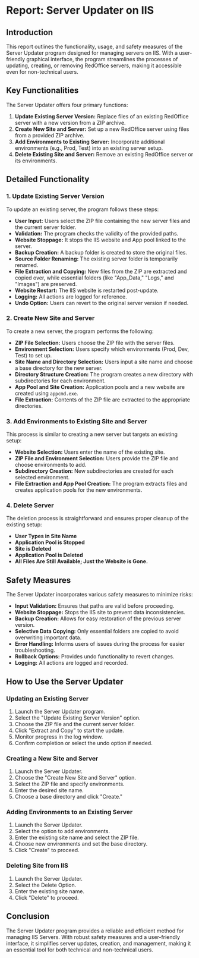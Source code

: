 # Report: Server Updater on IIS

## Introduction
This report outlines the functionality, usage, and safety measures of the Server Updater program designed for managing servers on IIS. With a user-friendly graphical interface, the program streamlines the processes of updating, creating, or removing RedOffice servers, making it accessible even for non-technical users.

## Key Functionalities
The Server Updater offers four primary functions:
1. **Update Existing Server Version:** Replace files of an existing RedOffice server with a new version from a ZIP archive.
2. **Create New Site and Server:** Set up a new RedOffice server using files from a provided ZIP archive.
3. **Add Environments to Existing Server:** Incorporate additional environments (e.g., Prod, Test) into an existing server setup.
4. **Delete Existing Site and Server:** Remove an existing RedOffice server or its environments.

## Detailed Functionality

### 1. Update Existing Server Version
To update an existing server, the program follows these steps:
- **User Input:** Users select the ZIP file containing the new server files and the current server folder.
- **Validation:** The program checks the validity of the provided paths.
- **Website Stoppage:** It stops the IIS website and App pool linked to the server.
- **Backup Creation:** A backup folder is created to store the original files.
- **Source Folder Renaming:** The existing server folder is temporarily renamed.
- **File Extraction and Copying:** New files from the ZIP are extracted and copied over, while essential folders (like "App_Data," "Logs," and "Images") are preserved.
- **Website Restart:** The IIS website is restarted post-update.
- **Logging:** All actions are logged for reference.
- **Undo Option:** Users can revert to the original server version if needed.

### 2. Create New Site and Server
To create a new server, the program performs the following:
- **ZIP File Selection:** Users choose the ZIP file with the server files.
- **Environment Selection:** Users specify which environments (Prod, Dev, Test) to set up.
- **Site Name and Directory Selection:** Users input a site name and choose a base directory for the new server.
- **Directory Structure Creation:** The program creates a new directory with subdirectories for each environment.
- **App Pool and Site Creation:** Application pools and a new website are created using `appcmd.exe`.
- **File Extraction:** Contents of the ZIP file are extracted to the appropriate directories.

### 3. Add Environments to Existing Site and Server
This process is similar to creating a new server but targets an existing setup:
- **Website Selection:** Users enter the name of the existing site.
- **ZIP File and Environment Selection:** Users provide the ZIP file and choose environments to add.
- **Subdirectory Creation:** New subdirectories are created for each selected environment.
- **File Extraction and App Pool Creation:** The program extracts files and creates application pools for the new environments.

### 4. Delete Server
The deletion process is straightforward and ensures proper cleanup of the existing setup:
- **User Types in Site Name**
- **Application Pool is Stopped**
- **Site is Deleted**
- **Application Pool is Deleted**
- **All Files Are Still Available; Just the Website is Gone.**

## Safety Measures
The Server Updater incorporates various safety measures to minimize risks:
- **Input Validation:** Ensures that paths are valid before proceeding.
- **Website Stoppage:** Stops the IIS site to prevent data inconsistencies.
- **Backup Creation:** Allows for easy restoration of the previous server version.
- **Selective Data Copying:** Only essential folders are copied to avoid overwriting important data.
- **Error Handling:** Informs users of issues during the process for easier troubleshooting.
- **Rollback Options:** Provides undo functionality to revert changes.
- **Logging:** All actions are logged and recorded.

## How to Use the Server Updater

### Updating an Existing Server
1. Launch the Server Updater program.
2. Select the "Update Existing Server Version" option.
3. Choose the ZIP file and the current server folder.
4. Click "Extract and Copy" to start the update.
5. Monitor progress in the log window.
6. Confirm completion or select the undo option if needed.

### Creating a New Site and Server
1. Launch the Server Updater.
2. Choose the "Create New Site and Server" option.
3. Select the ZIP file and specify environments.
4. Enter the desired site name.
5. Choose a base directory and click "Create."

### Adding Environments to an Existing Server
1. Launch the Server Updater.
2. Select the option to add environments.
3. Enter the existing site name and select the ZIP file.
4. Choose new environments and set the base directory.
5. Click "Create" to proceed.

### Deleting Site from IIS
1. Launch the Server Updater.
2. Select the Delete Option.
3. Enter the existing site name.
4. Click "Delete" to proceed.

## Conclusion
The Server Updater program provides a reliable and efficient method for managing IIS Servers. With robust safety measures and a user-friendly interface, it simplifies server updates, creation, and management, making it an essential tool for both technical and non-technical users.
